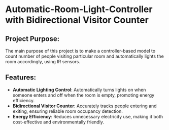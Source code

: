 # Automatic-Room-Light-Controller with Bidirectional Visitor Counter

## Project Purpose:
The main purpose of this project is to make a controller-based model to count number of people visiting  particular room and automatically lights the room accordingly, using IR sensors. 

## Features:
- **Automatic Lighting Control**: Automatically turns lights on when someone enters and off when the room is empty, promoting energy efficiency.
- **Bidirectional Visitor Counter**: Accurately tracks people entering and exiting, ensuring reliable room occupancy detection.
- **Energy Efficiency**: Reduces unnecessary electricity use, making it both cost-effective and environmentally friendly.
 

